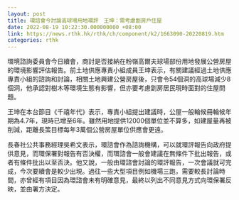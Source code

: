 ```yaml
---
layout: post
title: 環諮會今討論高球場用地環評　王坤：需考慮劏房戶住屋
date: 2022-08-19 10:22:30.000000000 +08:00
link: https://news.rthk.hk/rthk/ch/component/k2/1663090-20220819.htm
categories: rthk
---
```


環境諮詢委員會今日續會，商討是否接納在粉嶺高爾夫球場部份用地發展公營房屋的環境影響評估報告。前土地供應專責小組成員王坤表示，有關建議經過土地供應專責小組的諮詢和討論，相關土地興建公營房屋後，只會令54個洞的高球場減少8個洞，他承認對樹木等環境生態有影響，但亦要考慮劏房居民現時面對的住屋問題。

王坤在本台節目《千禧年代》表示，專責小組提出建議時，公屋一般輪候冊輪候年期為4.7年，現時已增至6年。雖然用地提供12000個單位並不算多，如建屋量再被削減，距離長策目標每年3萬個公營房屋單位供應會更遠。

長春社公共事務經理吳希文表示，環諮會作為諮詢機構，可以就環評報告向政府提供意見，而環保署對報告有否決權，而環諮會一般會建議在無條件下批出報告，或者有條件批出以至否決。他又說，一般由環諮會討論的環評報告，一次會議就可完成，今次要續會是較少出現。過往一些大型項目例如機場三跑，需要較長討論時間，亦曾經有項目因為環諮會未有明確意見，最終以列出不同意見方式向環保署反映，並由署方決定。
